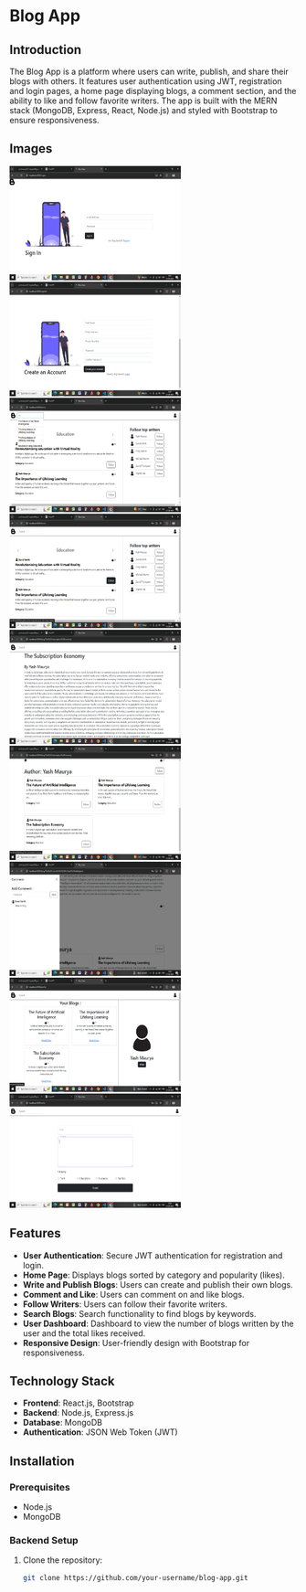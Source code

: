 # Blog App

## Introduction
The Blog App is a platform where users can write, publish, and share their blogs with others. It features user authentication using JWT, registration and login pages, a home page displaying blogs, a comment section, and the ability to like and follow favorite writers. The app is built with the MERN stack (MongoDB, Express, React, Node.js) and styled with Bootstrap to ensure responsiveness.

## Images 
<img src="/images/1.png" width="300" height="200" alt="Project Screenshot">   <img src="/images/2.png" width="300" height="200" alt="Project Screenshot">   
<img src="/images/5.png" width="300" height="200" alt="Project Screenshot">   <img src="/images/4.png" width="300" height="200" alt="Project Screenshot">   
<img src="/images/6.png" width="300" height="200" alt="Project Screenshot">   <img src="/images/7.png" width="300" height="200" alt="Project Screenshot">   
<img src="/images/8.png" width="300" height="200" alt="Project Screenshot">   <img src="/images/9.png" width="300" height="200" alt="Project Screenshot">   
<img src="/images/10.png" width="300" height="200" alt="Project Screenshot">   
## Features
- **User Authentication**: Secure JWT authentication for registration and login.
- **Home Page**: Displays blogs sorted by category and popularity (likes).
- **Write and Publish Blogs**: Users can create and publish their own blogs.
- **Comment and Like**: Users can comment on and like blogs.
- **Follow Writers**: Users can follow their favorite writers.
- **Search Blogs**: Search functionality to find blogs by keywords.
- **User Dashboard**: Dashboard to view the number of blogs written by the user and the total likes received.
- **Responsive Design**: User-friendly design with Bootstrap for responsiveness.

## Technology Stack
- **Frontend**: React.js, Bootstrap
- **Backend**: Node.js, Express.js
- **Database**: MongoDB
- **Authentication**: JSON Web Token (JWT)

## Installation

### Prerequisites
- Node.js
- MongoDB

### Backend Setup
1. Clone the repository:
   ```sh
   git clone https://github.com/your-username/blog-app.git
